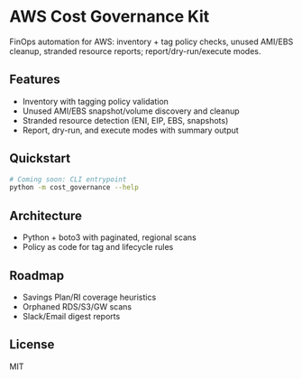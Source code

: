# AWS Cost Governance Kit

FinOps automation for AWS: inventory + tag policy checks, unused AMI/EBS cleanup, stranded resource reports; report/dry-run/execute modes.

## Features
- Inventory with tagging policy validation
- Unused AMI/EBS snapshot/volume discovery and cleanup
- Stranded resource detection (ENI, EIP, EBS, snapshots)
- Report, dry-run, and execute modes with summary output

## Quickstart
```bash
# Coming soon: CLI entrypoint
python -m cost_governance --help
```

## Architecture
- Python + boto3 with paginated, regional scans
- Policy as code for tag and lifecycle rules

## Roadmap
- Savings Plan/RI coverage heuristics
- Orphaned RDS/S3/GW scans
- Slack/Email digest reports

## License
MIT

